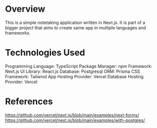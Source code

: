 # Overview
This is a simple notetaking application written in Next.js. It is part of a bigger project that aims to create same app in multiple languages and frameworks.

# Technologies Used
Programming Language: TypeScript
Package Manager: npm
Framework: Next.js
UI Library: React.js
Database: Postgresql
ORM: Prisma
CSS Framework: Tailwind
App Hosting Provider: Vercel
Database Hosting Provider: Vercel

# References
https://github.com/vercel/next.js/blob/main/examples/next-forms/
https://github.com/vercel/next.js/blob/main/examples/with-postgres/

